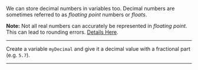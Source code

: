 <div class="challenge-instructions basic-javascript"><div><section id="description">
<p>We can store decimal numbers in variables too. Decimal numbers are sometimes referred to as <dfn>floating point</dfn> numbers or <dfn>floats</dfn>.</p>
<p><strong>Note:</strong> Not all real numbers can accurately be represented in <dfn>floating point</dfn>. This can lead to rounding errors. <a href="https://en.wikipedia.org/wiki/Floating_point#Accuracy_problems">Details Here</a>.</p>
</section></div><hr/><div><section id="instructions">
<p>Create a variable <code>myDecimal</code> and give it a decimal value with a fractional part (e.g. <code>5.7</code>).</p>
</section></div><hr/></div>